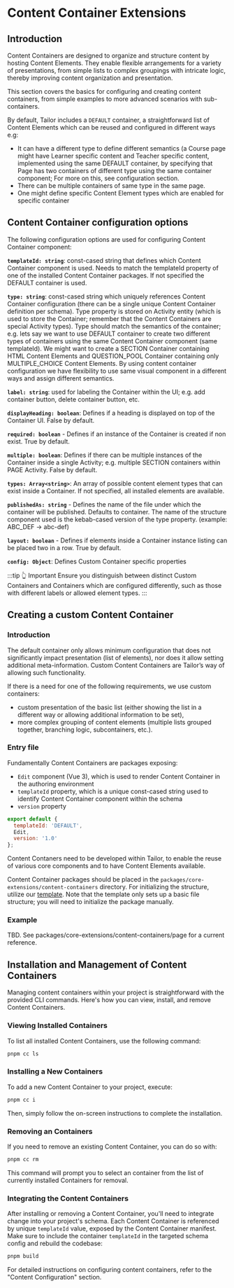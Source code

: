 # Content Container Extensions

## Introduction

Content Containers are designed to organize and structure content by hosting 
Content Elements. They enable flexible arrangements for a variety of 
presentations, from simple lists to complex groupings with intricate 
logic, thereby improving content organization and presentation.

This section covers the basics for configuring and creating content containers, 
from simple examples to more advanced scenarios with sub-containers. 

By default, Tailor includes a `DEFAULT` container, a straightforward list of 
Content Elements which can be reused and configured in different ways e.g:

- It can have a different type to define different semantics (a Course
  page might have Learner specific content and Teacher specific content, 
  implemented using the same DEFAULT container, by specifying that Page 
  has two containers of different type using the same container component; 
  For more on this, see configuration section.
- There can be multiple containers of same type in the same page.
- One might define specific Content Element types which are enabled for
  specific container

## Content Container configuration options

The following configuration options are used for configuring Content
Container component:
 
**`templateId: string`**: const-cased string that defines which Content 
Container component is used. Needs to match the templateId property 
of one of the installed Content Container packages. If not specified
the DEFAULT container is used.

**`type: string`**: const-cased string which uniquely references Content
Container configuration (there can be a single unique Content Container 
definition per schema). Type property is stored on Activity entity 
(which is used to store the Container; remember that the Content Containers
are special Activity types). Type should match the semantics of the
container; e.g. lets say we want to use DEFAULT container to create two
different types of containers using the same Content Container component 
(same templateId). We might want to create a SECTION Container containing HTML 
Content Elements and QUESTION_POOL Container containing only MULTIPLE_CHOICE
Content Elements. By using content container configuration we have
flexibility to use same visual component in a different ways and assign
different semantics.

**`label: string`**: used for labeling the Container within the UI;
e.g. add container button, delete container button, etc.

**`displayHeading: boolean`**: Defines if a heading is displayed on top 
of the Container UI. False by default.

**`required: boolean`** - Defines if an instance of the Container is
created if non exist. True by default.

**`multiple: boolean`**: Defines if there can be multiple instances of the
Container inside a single Activity; e.g. multiple SECTION containers
within PAGE Activity. False by default.

**`types: Array<string>`**: An array of possible content element types that
can exist inside a Container. If not specified, all installed elements
are available.

**`publishedAs: string`** - Defines the name of the file under which the
container will be published. Defaults to container. The name of the
structure component used is the kebab-cased version of the type property.
(example: ABC_DEF -> abc-def)

**`layout: boolean`** - Defines if elements inside a Container
instance listing can be placed two in a row. True by default.

**`config: Object`**: Defines Custom Container specific properties

:::tip 👆 Important
Ensure you distinguish between distinct Custom Containers and Containers 
which are configured differently, such as those with different labels or 
allowed element types.
:::

## Creating a custom Content Container

### Introduction

The default container only allows minimum configuration that does 
not significantly impact presentation (list of elements), nor does it 
allow setting additional meta-information. Custom Content Containers are 
Tailor’s way of allowing such functionality.

If there is a need for one of the following requirements, we use custom
containers:

  - custom presentation of the basic list (either showing the list in a different 
  way or allowing additional information to be set),
  - more complex grouping of content elements (multiple lists grouped together, 
    branching logic, subcontainers, etc.).

### Entry file

Fundamentally Content Containers are packages exposing:

- `Edit` component (Vue 3), which is used to render Content Container in
  the authoring environment
- `templateId` property, which is a unique const-cased string used
  to identify Content Container component within the schema
- `version` property

```js
export default {
  templateId: 'DEFAULT',
  Edit,
  version: '1.0'
};
```

Content Contaners need to be developed within Tailor, to enable the reuse
of various core components and to have Content Elements available.

Content Container packages should be placed in the 
`packages/core-extensions/content-containers` directory. For initializing
the structure, utilize our [template](https://github.com/ExtensionEngine/tailor-container-template). Note that the template only sets up a basic
file structure; you will need to initialize the package manually.

### Example

TBD. See packages/core-extensions/content-containers/page for a 
current reference.

## Installation and Management of Content Containers

Managing content containers within your project is straightforward with the 
provided CLI commands. Here's how you can view, install, and remove Content 
Containers.

### Viewing Installed Containers

To list all installed Content Containers, use the following command:

```sh
pnpm cc ls
```

### Installing a New Containers
To add a new Content Container to your project, execute:

```sh
pnpm cc i
```

Then, simply follow the on-screen instructions to complete the installation.

### Removing an Containers
If you need to remove an existing Content Container, you can do so with:

```sh
pnpm cc rm
```

This command will prompt you to select an container from the list of currently
installed Containers for removal.

### Integrating the Content Containers

After installing or removing a Content Container, you'll need to integrate
change into your project's schema. Each Content Container is referenced by
unique `templateId` value, exposed by the Content Container manifest. Make sure to
include the container `templateId` in the targeted schema config and
rebuild the codebase:

```sh
pnpm build
```

For detailed instructions on configuring content containers, refer to the 
"Content Configuration" section.
